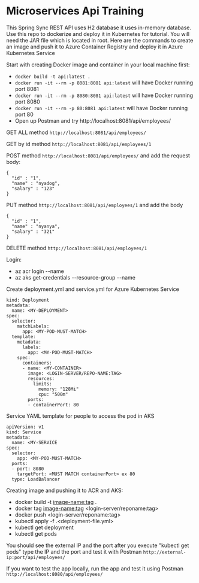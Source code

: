 # Microservices Api Training

This Spring Sync REST API uses H2 database it uses in-memory database. Use this repo to dockerize and deploy it in Kubernetes for tutorial. You will need the JAR file which is located in root. Here are the commands to create an image and push it to Azure Container Registry and deploy it in Azure Kubernetes Service

Start with creating Docker image and container in your local machine first:

- ```docker build -t api:latest .```
- ```docker run -it --rm -p 8081:8081 api:latest``` will have Docker running port 8081 
- ```docker run -it --rm -p 8080:8081 api:latest``` will have Docker running port 8080
- ```docker run -it --rm -p 80:8081 api:latest``` will have Docker running port 80
- Open up Postman and try http://localhost:8081/api/employees/

GET ALL method ```http://localhost:8081/api/employees/```

GET by id method ```http://localhost:8081/api/employees/1```

POST method ```http://localhost:8081/api/employees/``` and add the request body:
```
{
  "id" : "1",
  "name" : "nyadog",
  "salary" : "123"
}
```	
PUT method ```http://localhost:8081/api/employees/1``` and add the body
```
{
  "id" : "1",
  "name" : "nyanya",
  "salary" : "321"
}
```
DELETE method ```http://localhost:8081/api/employees/1```

Login:

- az acr login --name <registry-name>
- az aks get-credentials --resource-group <resource-group-name> --name <kubernetes-name>



Create deployment.yml and service.yml for Azure Kubernetes Service

```apiVersion: apps/v1
kind: Deployment
metadata:
  name: <MY-DEPLOYMENT>
spec:
  selector:
    matchLabels:
      app: <MY-POD-MUST-MATCH>
  template:
    metadata:
      labels:
        app: <MY-POD-MUST-MATCH>
    spec:
      containers:
      - name: <MY-CONTAINER>
        image: <LOGIN-SERVER/REPO-NAME:TAG>
        resources:
          limits:
            memory: "128Mi"
            cpu: "500m"
        ports:
        - containerPort: 80
```
Service YAML template for people to access the pod in AKS
```
apiVersion: v1
kind: Service
metadata:
  name: <MY-SERVICE
spec:
  selector:
    app: <MY-POD-MUST-MATCH>
  ports:
  - port: 8080
    targetPort: <MUST MATCH containerPort> ex 80
  type: LoadBalancer
```


Creating image and pushing it to ACR and AKS: 

- docker build -t <image-name:tag> .
- docker tag <image-name:tag> <login-server/reponame:tag> 
- docker push <login-server/reponame:tag>
- kubectl apply -f .\<deployment-file.yml>
- kubectl get deployment
- kubectl get pods

You should see the external IP and the port after you execute "kubectl get pods" type the IP and the port and test it with Postman ```http://external-ip:port/api/employees/```

If you want to test the app locally, run the app and test it using Postman ```http://localhost:8080/api/employees/```




